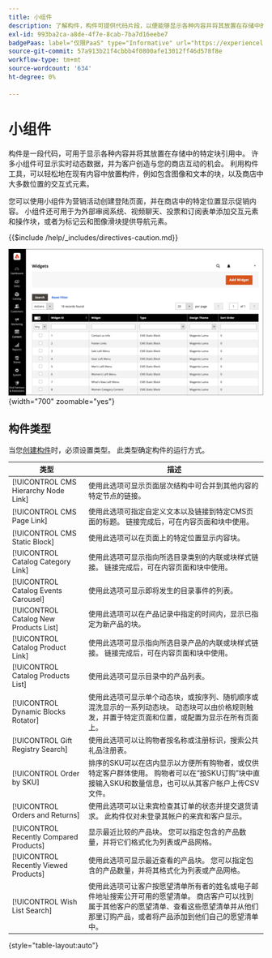 ```yaml
---
title: 小组件
description: 了解构件，构件可提供代码片段，以便能够显示各种内容并将其放置在存储中的特定块引用中。
exl-id: 993ba2ca-a8de-4f7e-8cab-7ba7d16eebe7
badgePaas: label="仅限PaaS" type="Informative" url="https://experienceleague.adobe.com/zh-hans/docs/commerce/user-guides/product-solutions" tooltip="仅适用于云项目(Adobe管理的PaaS基础架构)和内部部署项目上的Adobe Commerce 。"
source-git-commit: 57a913b21f4cbbb4f0800afe13012ff46d578f8e
workflow-type: tm+mt
source-wordcount: '634'
ht-degree: 0%

---
```


# 小组件

构件是一段代码，可用于显示各种内容并将其放置在存储中的特定块引用中。 许多小组件可显示实时动态数据，并为客户创造与您的商店互动的机会。 利用构件工具，可以轻松地在现有内容中放置构件，例如包含图像和文本的块，以及商店中大多数位置的交互式元素。

您可以使用小组件为营销活动创建登陆页面，并在商店中的特定位置显示促销内容。 小组件还可用于为外部审阅系统、视频聊天、投票和订阅表单添加交互元素和操作块，或者为标记云和图像滑块提供导航元素。

{{$include /help/_includes/directives-caution.md}}

![新产品列表小组件](./assets/storefront-home-page-new-products.png){width="700" zoomable="yes"}

## 构件类型

当您[创建构件](widget-create.md)时，必须设置类型。 此类型确定构件的运行方式。

| 类型 | 描述 |
|--- |--- |
| [!UICONTROL CMS Hierarchy Node Link] | 使用此选项可显示页面层次结构中可合并到其他内容的特定节点的链接。 |
| [!UICONTROL CMS Page Link] | 使用此选项可指定自定义文本以及链接到特定CMS页面的标题。 链接完成后，可在内容页面和块中使用。 |
| [!UICONTROL CMS Static Block] | 使用此选项可以在页面上的特定位置显示内容块。 |
| [!UICONTROL Catalog Category Link] | 使用此选项可显示指向所选目录类别的内联或块样式链接。 链接完成后，可在内容页面和块中使用。 |
| [!UICONTROL Catalog Events Carousel] | 使用此选项可显示即将发生的目录事件的列表。 |
| [!UICONTROL Catalog New Products List] | 使用此选项可以在产品记录中指定的时间内，显示已指定为新产品的块。 |
| [!UICONTROL Catalog Product Link] | 使用此选项可显示指向所选目录产品的内联或块样式链接。 链接完成后，可在内容页面和块中使用。 |
| [!UICONTROL Catalog Products List] | 使用此选项可显示目录中的产品列表。 |
| [!UICONTROL Dynamic Blocks Rotator] | 使用此选项可显示单个动态块，或按序列、随机顺序或混洗显示的一系列动态块。 动态块可以由价格规则触发，并置于特定页面和位置，或配置为显示在所有页面上。 |
| [!UICONTROL Gift Registry Search] | 使用此选项可以让购物者按名称或注册标识，搜索公共礼品注册表。 |
| [!UICONTROL Order by SKU] | 排序的SKU可以在店内显示以方便所有购物者，或仅供特定客户群体使用。 购物者可以在“按SKU订购”块中直接输入SKU和数量信息，也可以从其客户帐户上传CSV文件。 |
| [!UICONTROL Orders and Returns] | 使用此选项可以让来宾检查其订单的状态并提交退货请求。 此构件仅对未登录其帐户的来宾和客户显示。 |
| [!UICONTROL Recently Compared Products] | 显示最近比较的产品块。 您可以指定包含的产品数量，并将它们格式化为列表或产品网格。 |
| [!UICONTROL Recently Viewed Products] | 使用此选项可显示最近查看的产品块。 您可以指定包含的产品数量，并将其格式化为列表或产品网格。 |
| [!UICONTROL Wish List Search] | 使用此选项可让客户按愿望清单所有者的姓名或电子邮件地址搜索公开可用的愿望清单。 商店客户可以找到属于其他客户的愿望清单、查看这些愿望清单并从他们那里订购产品，或者将产品添加到他们自己的愿望清单中。 |

{style="table-layout:auto"}
